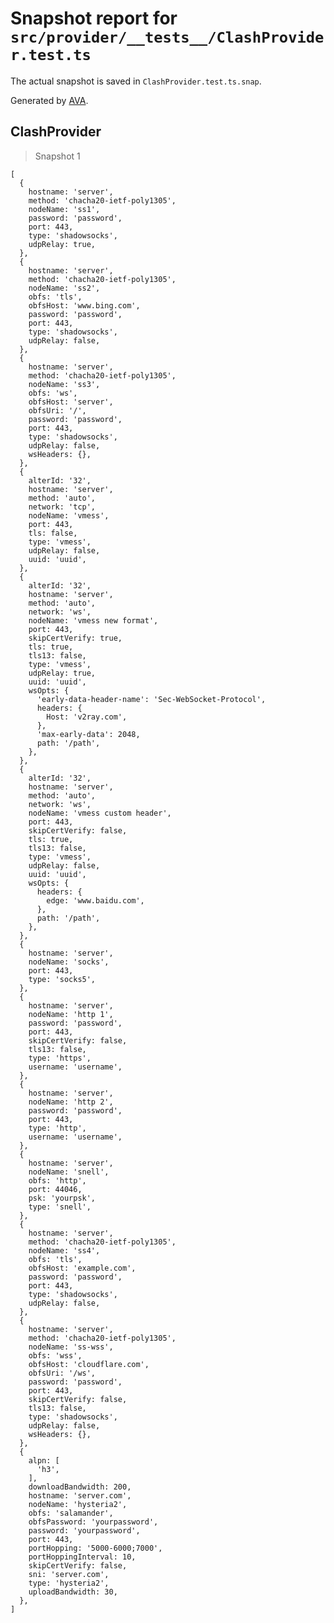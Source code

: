 # Snapshot report for `src/provider/__tests__/ClashProvider.test.ts`

The actual snapshot is saved in `ClashProvider.test.ts.snap`.

Generated by [AVA](https://avajs.dev).

## ClashProvider

> Snapshot 1

    [
      {
        hostname: 'server',
        method: 'chacha20-ietf-poly1305',
        nodeName: 'ss1',
        password: 'password',
        port: 443,
        type: 'shadowsocks',
        udpRelay: true,
      },
      {
        hostname: 'server',
        method: 'chacha20-ietf-poly1305',
        nodeName: 'ss2',
        obfs: 'tls',
        obfsHost: 'www.bing.com',
        password: 'password',
        port: 443,
        type: 'shadowsocks',
        udpRelay: false,
      },
      {
        hostname: 'server',
        method: 'chacha20-ietf-poly1305',
        nodeName: 'ss3',
        obfs: 'ws',
        obfsHost: 'server',
        obfsUri: '/',
        password: 'password',
        port: 443,
        type: 'shadowsocks',
        udpRelay: false,
        wsHeaders: {},
      },
      {
        alterId: '32',
        hostname: 'server',
        method: 'auto',
        network: 'tcp',
        nodeName: 'vmess',
        port: 443,
        tls: false,
        type: 'vmess',
        udpRelay: false,
        uuid: 'uuid',
      },
      {
        alterId: '32',
        hostname: 'server',
        method: 'auto',
        network: 'ws',
        nodeName: 'vmess new format',
        port: 443,
        skipCertVerify: true,
        tls: true,
        tls13: false,
        type: 'vmess',
        udpRelay: true,
        uuid: 'uuid',
        wsOpts: {
          'early-data-header-name': 'Sec-WebSocket-Protocol',
          headers: {
            Host: 'v2ray.com',
          },
          'max-early-data': 2048,
          path: '/path',
        },
      },
      {
        alterId: '32',
        hostname: 'server',
        method: 'auto',
        network: 'ws',
        nodeName: 'vmess custom header',
        port: 443,
        skipCertVerify: false,
        tls: true,
        tls13: false,
        type: 'vmess',
        udpRelay: false,
        uuid: 'uuid',
        wsOpts: {
          headers: {
            edge: 'www.baidu.com',
          },
          path: '/path',
        },
      },
      {
        hostname: 'server',
        nodeName: 'socks',
        port: 443,
        type: 'socks5',
      },
      {
        hostname: 'server',
        nodeName: 'http 1',
        password: 'password',
        port: 443,
        skipCertVerify: false,
        tls13: false,
        type: 'https',
        username: 'username',
      },
      {
        hostname: 'server',
        nodeName: 'http 2',
        password: 'password',
        port: 443,
        type: 'http',
        username: 'username',
      },
      {
        hostname: 'server',
        nodeName: 'snell',
        obfs: 'http',
        port: 44046,
        psk: 'yourpsk',
        type: 'snell',
      },
      {
        hostname: 'server',
        method: 'chacha20-ietf-poly1305',
        nodeName: 'ss4',
        obfs: 'tls',
        obfsHost: 'example.com',
        password: 'password',
        port: 443,
        type: 'shadowsocks',
        udpRelay: false,
      },
      {
        hostname: 'server',
        method: 'chacha20-ietf-poly1305',
        nodeName: 'ss-wss',
        obfs: 'wss',
        obfsHost: 'cloudflare.com',
        obfsUri: '/ws',
        password: 'password',
        port: 443,
        skipCertVerify: false,
        tls13: false,
        type: 'shadowsocks',
        udpRelay: false,
        wsHeaders: {},
      },
      {
        alpn: [
          'h3',
        ],
        downloadBandwidth: 200,
        hostname: 'server.com',
        nodeName: 'hysteria2',
        obfs: 'salamander',
        obfsPassword: 'yourpassword',
        password: 'yourpassword',
        port: 443,
        portHopping: '5000-6000;7000',
        portHoppingInterval: 10,
        skipCertVerify: false,
        sni: 'server.com',
        type: 'hysteria2',
        uploadBandwidth: 30,
      },
    ]
